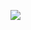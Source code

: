 <a href="https://victorsingha.github.io/i/"><img src="https://media.tenor.com/uavHvpMwWSEAAAAM/cat-cat-meme.gif"></img></a>


